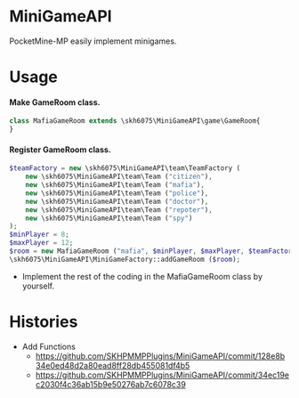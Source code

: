# MiniGameAPI
PocketMine-MP easily implement minigames.

# Usage

#### Make GameRoom class.

```php
class MafiaGameRoom extends \skh6075\MiniGameAPI\game\GameRoom{
}
```

#### Register GameRoom class.

```php
$teamFactory = new \skh6075\MiniGameAPI\team\TeamFactory (
    new \skh6075\MiniGameAPI\team\Team ("citizen"),
    new \skh6075\MiniGameAPI\team\Team ("mafia"),
    new \skh6075\MiniGameAPI\team\Team ("police"),
    new \skh6075\MiniGameAPI\team\Team ("doctor"),
    new \skh6075\MiniGameAPI\team\Team ("repoter"),
    new \skh6075\MiniGameAPI\team\Team ("spy")
);
$minPlayer = 8;
$maxPlayer = 12;
$room = new MafiaGameRoom ("mafia", $minPlayer, $maxPlayer, $teamFactory);
\skh6075\MiniGameAPI\MiniGameFactory::addGameRoom ($room);
```

- Implement the rest of the coding in the MafiaGameRoom class by yourself.

# Histories

* Add Functions
  - https://github.com/SKHPMMPPlugins/MiniGameAPI/commit/128e8b34e0ed48d2a80ead8ff28db455081df4b5
  - https://github.com/SKHPMMPPlugins/MiniGameAPI/commit/34ec19ec2030f4c36ab15b9e50276ab7c6078c39
